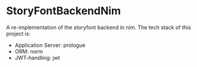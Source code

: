 # StoryFontBackendNim
A re-implementation of the storyfont backend in nim.
The tech stack of this project is:
- Application Server: prologue
- ORM: norm
- JWT-handling: jwt
